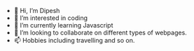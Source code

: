 - 👋 Hi, I’m Dipesh
- 👀 I’m interested in coding
- 🌱 I’m currently learning Javascript
- 💞️ I’m looking to collaborate on different types of webpages.
- 📫 Hobbies including travelling and so on.

<!---
Dipesh-Paudel/Dipesh-Paudel is a ✨ special ✨ repository because its `README.md` (this file) appears on your GitHub profile.
You can click the Preview link to take a look at your changes.
--->
